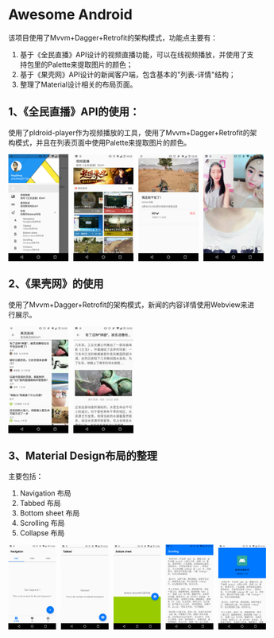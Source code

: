 # Awesome Android

该项目使用了Mvvm+Dagger+Retrofit的架构模式，功能点主要有：

1. 基于《全民直播》API设计的视频直播功能，可以在线视频播放，并使用了支持包里的Palette来提取图片的颜色；
2. 基于《果壳网》API设计的新闻客户端，包含基本的"列表-详情"结构；
3. 整理了Material设计相关的布局页面。

## 1、《全民直播》API的使用：

使用了pldroid-player作为视频播放的工具，使用了Mvvm+Dagger+Retrofit的架构模式，并且在列表页面中使用Palette来提取图片的颜色。

<div style="display:flex;" >
<img  src="images/1_0.png" width="24%" >
<img style="margin-left:10px;" src="images/1_1.png" width="24%" >
<img style="margin-left:10px;" src="images/1_2.png" width="24%" >
<img style="margin-left:10px;" src="images/1_3.png" width="24%" >
</div>

## 2、《果壳网》的使用

使用了Mvvm+Dagger+Retrofit的架构模式，新闻的内容详情使用Webview来进行展示。

<div style="display:flex;" >
<img  src="images/2_1.png" width="24%" >
<img style="margin-left:10px;" src="images/2_2.png" width="24%" >
</div>

## 3、Material Design布局的整理

主要包括：

1. Navigation 布局
2. Tabbed 布局
3. Bottom sheet 布局
4. Scrolling 布局
5. Collapse 布局

<div style="display:flex;" >
<img src="images/3_1.png" width="19%" >
<img style="margin-left:10px;" src="images/3_2.png" width="19%" >
<img style="margin-left:10px;" src="images/3_3.png" width="19%" >
<img style="margin-left:10px;" src="images/3_4.png" width="19%" >
<img style="margin-left:10px;" src="images/3_5.png" width="19%" >
</div>


